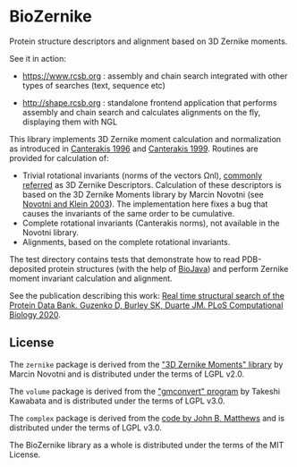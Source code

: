 # BioZernike
Protein structure descriptors and alignment based on 3D Zernike moments.

See it in action:

- https://www.rcsb.org : assembly and chain search integrated with other types of searches (text, sequence etc)

- http://shape.rcsb.org : standalone frontend application that performs assembly and chain search and calculates alignments
 on the fly, displaying them with NGL  


This library implements 3D Zernike moment calculation and normalization as introduced
in [Canterakis 1996](https://link.springer.com/chapter/10.1007/978-3-642-80294-2_36) and
 [Canterakis 1999](https://lmb.informatik.uni-freiburg.de/people/canterakis/publications/cant_scia99.pdf).
Routines are provided for calculation of:
* Trivial rotational invariants (norms of the vectors Ωnl), 
[commonly referred](http://www.eurekaselect.com/88710/article) as 3D Zernike Descriptors. 
Calculation of these descriptors is based on the 3D Zernike Moments library by Marcin Novotni (see [Novotni and Klein 2003](https://cg.cs.uni-bonn.de/aigaion2root/attachments/novotni-2003-3d.pdf)).
The implementation here fixes a bug that causes the invariants of the same order to be cumulative.
* Complete rotational invariants (Canterakis norms), not available in the Novotni library.
* Alignments, based on the complete rotational invariants. 

The test directory contains tests that demonstrate how to read PDB-deposited protein structures (with the help of [BioJava](https://github.com/biojava/biojava))
and perform Zernike moment invariant calculation and alignment.

See the publication describing this work: [Real time structural search of the Protein Data Bank. Guzenko D, Burley SK, Duarte JM. PLoS Computational Biology 2020](https://journals.plos.org/ploscompbiol/article?id=10.1371/journal.pcbi.1007970).

## License
The `zernike` package is derived from the ["3D Zernike Moments" library](http://www.cg.cs.uni-bonn.de/project-pages/3dsearch/) by Marcin
Novotni  and is distributed under the terms of LGPL v2.0.

The `volume` package is derived from the ["gmconvert" program](https://pdbj.org/gmfit/) by Takeshi Kawabata
 and is distributed under the terms of LGPL v3.0.

The `complex` package is derived from the [code by John B. Matthews](https://sites.google.com/site/drjohnbmatthews/polyroots) and is distributed 
under the terms of LGPL v3.0.

The BioZernike library as a whole is distributed under the terms of the MIT License.
